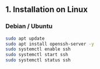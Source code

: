 ## 1. Installation on Linux

### Debian / Ubuntu
```bash
sudo apt update
sudo apt install openssh-server -y
sudo systemctl enable ssh
sudo systemctl start ssh
sudo systemctl status ssh

